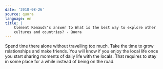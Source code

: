 ```yaml
---
date: '2018-08-26'
source: quora
language: en
title: |
    Clément Renaud\'s answer to What is the best way to explore other
    cultures and countries? - Quora
---
```


Spend time there alone without travelling too much. Take the time to
grow relationships and make friends. You will know if you enjoy the
local life once you start sharing moments of daily life with the locals.
That requires to stay in some place for a while instead of being on the
road.
